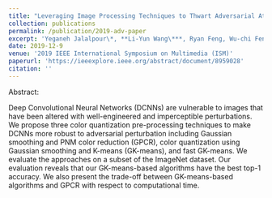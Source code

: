 ```yaml
---
title: "Leveraging Image Processing Techniques to Thwart Adversarial Attacks in Image Classification"
collection: publications
permalink: /publication/2019-adv-paper
excerpt: 'Yeganeh Jalalpour\*, **Li-Yun Wang\***, Ryan Feng, Wu-chi Feng (\*: equal contribution)'
date: 2019-12-9
venue: '2019 IEEE International Symposium on Multimedia (ISM)'
paperurl: 'https://ieeexplore.ieee.org/abstract/document/8959028'
citation: ''
---
```


Abstract:

Deep Convolutional Neural Networks (DCNNs) are vulnerable to images that have been altered with well-engineered and imperceptible perturbations. 
We propose three color quantization pre-processing techniques to make DCNNs more robust to adversarial perturbation including Gaussian smoothing and 
PNM color reduction (GPCR), color quantization using Gaussian smoothing and K-means (GK-means), and fast GK-means. We evaluate the approaches on a 
subset of the ImageNet dataset. Our evaluation reveals that our GK-means-based algorithms have the best top-1 accuracy. We also present the trade-off 
between GK-means-based algorithms and GPCR with respect to computational time.

